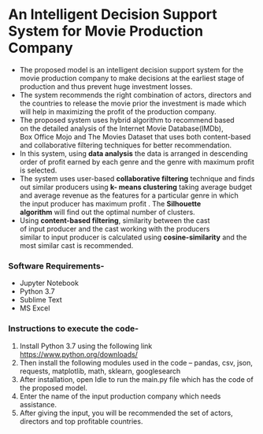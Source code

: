 # An Intelligent Decision Support System for Movie Production Company

* The proposed model is an intelligent decision support system for the movie production company to make decisions at the earliest stage of production and thus prevent huge investment losses.
* The system recommends the right combination of actors, directors and the countries to release the movie prior the investment is made which will help in maximizing the profit of the production company. 
* The proposed system uses hybrid algorithm to recommend based on the detailed analysis of the Internet Movie Database(IMDb), Box Office Mojo and The Movies Dataset that uses both content-based and collaborative filtering techniques for better recommendation.
* In this system, using __data analysis__ the data is arranged in descending order of profit earned by each genre and the genre with maximum profit is selected.
* The system uses user-based __collaborative filtering__ technique and finds out similar producers using __k- means clustering__ taking average budget and average revenue as the features for a particular genre in which the input producer has maximum profit . The __Silhouette algorithm__ will find out the optimal number of clusters.
* Using __content-based filtering__, similarity between the cast of input producer and the cast working with the producers similar to input producer is calculated using __cosine-similarity__ and the most similar cast is recommended.


### Software Requirements-
*	Jupyter Notebook
* Python 3.7
* Sublime Text
* MS Excel

### Instructions to execute the code-
1.	Install Python 3.7 using the following link https://www.python.org/downloads/
2.	Then install the following modules used in the code – pandas, csv, json, requests, matplotlib, math, sklearn, googlesearch
3.	After installation, open Idle to run the main.py file which has the code of the proposed model.
4.	Enter the name of the input production company which needs assistance.
5.	After giving the input, you will be recommended the set of actors, directors and top profitable  countries.

